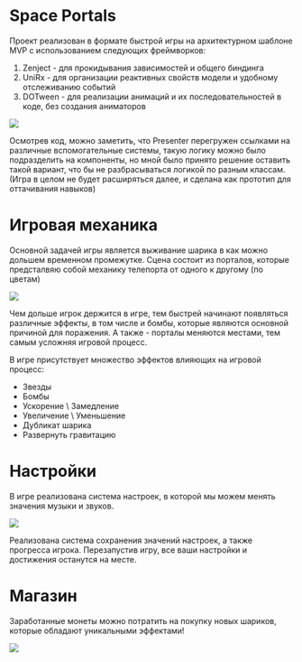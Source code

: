 # Space Portals

Проект реализован в формате быстрой игры на архитектурном шаблоне MVP с использованием следующих фреймворков:
1.	Zenject - для прокидывания зависимостей и общего биндинга
2.	UniRx - для организации реактивных свойств модели и удобному отслеживанию событий
3.	DOTween - для реализации анимаций и их последовательностей в коде, без создания аниматоров

![](https://github.com/SteriksGame/Space-Portals/blob/main/GIFs/MainMenu.gif)

Осмотрев код, можно заметить, что Presenter перегружен ссылками на различные вспомогательные системы, такую логику можно было подразделить на компоненты, 
но мной было принято решение оставить такой вариант, что бы не разбрасываться логикой по разным классам. 
(Игра в целом не будет расширяться далее, и сделана как прототип для оттачивания навыков)

# Игровая механика

Основной задачей игры является выживание шарика в как можно дольшем временном промежутке. 
Сцена состоит из порталов, которые предсталвяю собой механику телепорта от одного к другому (по цветам)

![](https://github.com/SteriksGame/Space-Portals/blob/main/GIFs/PlayProcess.gif)

Чем дольше игрок держится в игре, тем быстрей начинают появляться различные эффекты, в том числе и бомбы, которые являются основной причиной для поражения.
А также - порталы меняются местами, тем самым усложняя игровой процесс.

В игре присутствует множество эффектов влияющих на игровой процесс:
* Звезды
* Бомбы
* Ускорение \ Замедление
* Увеличение \ Уменьшение
* Дубликат шарика
* Развернуть гравитацию

# Настройки

В игре реализована система настроек, в которой мы можем менять значения музыки и звуков.

![](https://github.com/SteriksGame/Space-Portals/blob/main/GIFs/SettingsMenu.gif)

Реализована система сохранения значений настроек, а также прогресса игрока. 
Перезапустив игру, все ваши настройки и достижения останутся на месте.

# Магазин

Заработанные монеты можно потратить на покупку новых шариков, которые обладают уникальными эффектами!

![](https://github.com/SteriksGame/Space-Portals/blob/main/GIFs/StoreMenu.gif)
